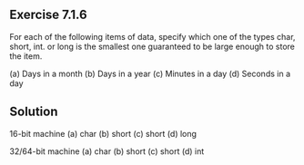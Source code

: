## Exercise 7.1.6
For each of the following items of data, specify which one of the types char, short, int. or long is the smallest one guaranteed to be large enough to store the item.

(a) Days in a month
(b) Days in a year
(c) Minutes in a day
(d) Seconds in a day

## Solution
16-bit machine
(a) char
(b) short
(c) short
(d) long

32/64-bit machine
(a) char
(b) short
(c) short
(d) int 
